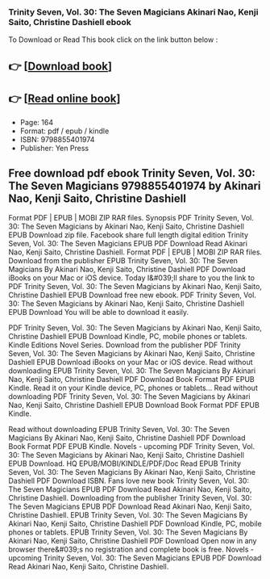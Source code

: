 ### Trinity Seven, Vol. 30: The Seven Magicians Akinari Nao, Kenji Saito, Christine Dashiell ebook

To Download or Read This book click on the link button below :

## 👉  [**[Download book](http://get-pdfs.com/download.php?group=book&from=github.com&id=718433&lnk=1061 "Download book")**]

## 👉  [**[Read online book](http://get-pdfs.com/download.php?group=book&from=github.com&id=718433&lnk=1061 "Read online book")**]


* Page: 164
* Format: pdf / epub / kindle
* ISBN: 9798855401974
* Publisher: Yen Press



## Free download pdf ebook Trinity Seven, Vol. 30: The Seven Magicians 9798855401974 by Akinari Nao, Kenji Saito, Christine Dashiell


Format PDF | EPUB | MOBI ZIP RAR files. Synopsis PDF Trinity Seven, Vol. 30: The Seven Magicians by Akinari Nao, Kenji Saito, Christine Dashiell EPUB Download zip file. Facebook share full length digital edition Trinity Seven, Vol. 30: The Seven Magicians EPUB PDF Download Read Akinari Nao, Kenji Saito, Christine Dashiell. Format PDF | EPUB | MOBI ZIP RAR files. Download from the publisher EPUB Trinity Seven, Vol. 30: The Seven Magicians By Akinari Nao, Kenji Saito, Christine Dashiell PDF Download iBooks on your Mac or iOS device. Today I&amp;#039;ll share to you the link to PDF Trinity Seven, Vol. 30: The Seven Magicians by Akinari Nao, Kenji Saito, Christine Dashiell EPUB Download free new ebook. PDF Trinity Seven, Vol. 30: The Seven Magicians by Akinari Nao, Kenji Saito, Christine Dashiell EPUB Download You will be able to download it easily.

PDF Trinity Seven, Vol. 30: The Seven Magicians by Akinari Nao, Kenji Saito, Christine Dashiell EPUB Download Kindle, PC, mobile phones or tablets. Kindle Editions Novel Series. Download from the publisher PDF Trinity Seven, Vol. 30: The Seven Magicians by Akinari Nao, Kenji Saito, Christine Dashiell EPUB Download iBooks on your Mac or iOS device. Read without downloading EPUB Trinity Seven, Vol. 30: The Seven Magicians By Akinari Nao, Kenji Saito, Christine Dashiell PDF Download Book Format PDF EPUB Kindle. Read it on your Kindle device, PC, phones or tablets... Read without downloading PDF Trinity Seven, Vol. 30: The Seven Magicians by Akinari Nao, Kenji Saito, Christine Dashiell EPUB Download Book Format PDF EPUB Kindle.

Read without downloading EPUB Trinity Seven, Vol. 30: The Seven Magicians By Akinari Nao, Kenji Saito, Christine Dashiell PDF Download Book Format PDF EPUB Kindle. Novels - upcoming PDF Trinity Seven, Vol. 30: The Seven Magicians by Akinari Nao, Kenji Saito, Christine Dashiell EPUB Download. HQ EPUB/MOBI/KINDLE/PDF/Doc Read EPUB Trinity Seven, Vol. 30: The Seven Magicians By Akinari Nao, Kenji Saito, Christine Dashiell PDF Download ISBN. Fans love new book Trinity Seven, Vol. 30: The Seven Magicians EPUB PDF Download Read Akinari Nao, Kenji Saito, Christine Dashiell. Downloading from the publisher Trinity Seven, Vol. 30: The Seven Magicians EPUB PDF Download Read Akinari Nao, Kenji Saito, Christine Dashiell. EPUB Trinity Seven, Vol. 30: The Seven Magicians By Akinari Nao, Kenji Saito, Christine Dashiell PDF Download Kindle, PC, mobile phones or tablets. EPUB Trinity Seven, Vol. 30: The Seven Magicians By Akinari Nao, Kenji Saito, Christine Dashiell PDF Download Open now in any browser there&amp;#039;s no registration and complete book is free. Novels - upcoming Trinity Seven, Vol. 30: The Seven Magicians EPUB PDF Download Read Akinari Nao, Kenji Saito, Christine Dashiell.





